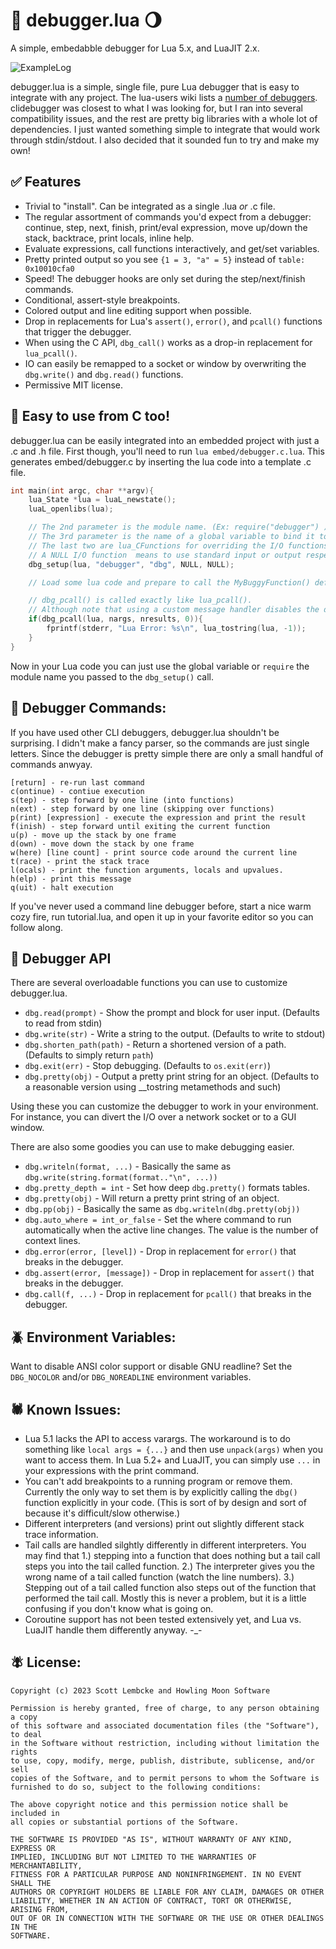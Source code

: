 🐞 debugger.lua 🌖
=

A simple, embedabble debugger for Lua 5.x, and LuaJIT 2.x.

![ExampleLog](https://raw.githubusercontent.com/slembcke/debugger.lua/ec29cc13224750d109383c949950d7cafd6fcbdf/debugger_lua.png)

debugger.lua is a simple, single file, pure Lua debugger that is easy to integrate with any project. The lua-users wiki lists a [number of debuggers](http://lua-users.org/wiki/DebuggingLuaCode). clidebugger was closest to what I was looking for, but I ran into several compatibility issues, and the rest are pretty big libraries with a whole lot of dependencies. I just wanted something simple to integrate that would work through stdin/stdout. I also decided that it sounded fun to try and make my own!

✅ Features
-

- Trivial to "install". Can be integrated as a single .lua _or_ .c file.
- The regular assortment of commands you'd expect from a debugger: continue, step, next, finish, print/eval expression, move up/down the stack, backtrace, print locals, inline help.
- Evaluate expressions, call functions interactively, and get/set variables.
- Pretty printed output so you see `{1 = 3, "a" = 5}` instead of `table: 0x10010cfa0`
- Speed! The debugger hooks are only set during the step/next/finish commands.
- Conditional, assert-style breakpoints.
- Colored output and line editing support when possible.
- Drop in replacements for Lua's `assert()`, `error()`, and `pcall()` functions that trigger the debugger.
- When using the C API, `dbg_call()` works as a drop-in replacement for `lua_pcall()`.
- IO can easily be remapped to a socket or window by overwriting the `dbg.write()` and `dbg.read()` functions.
- Permissive MIT license.

🙌 Easy to use from C too!
-

debugger.lua can be easily integrated into an embedded project with just a .c and .h file. First though, you'll need to run `lua embed/debugger.c.lua`. This generates embed/debugger.c by inserting the lua code into a template .c file.

```c
int main(int argc, char **argv){
	lua_State *lua = luaL_newstate();
	luaL_openlibs(lua);

	// The 2nd parameter is the module name. (Ex: require("debugger") )
	// The 3rd parameter is the name of a global variable to bind it to, or NULL if you don't want one.
	// The last two are lua_CFunctions for overriding the I/O functions.
	// A NULL I/O function  means to use standard input or output respectively.
	dbg_setup(lua, "debugger", "dbg", NULL, NULL);

	// Load some lua code and prepare to call the MyBuggyFunction() defined below...

	// dbg_pcall() is called exactly like lua_pcall().
	// Although note that using a custom message handler disables the debugger.
	if(dbg_pcall(lua, nargs, nresults, 0)){
		fprintf(stderr, "Lua Error: %s\n", lua_tostring(lua, -1));
	}
}
```

Now in your Lua code you can just use the global variable or `require` the module name you passed to the `dbg_setup()` call.

🐝 Debugger Commands:
-

If you have used other CLI debuggers, debugger.lua shouldn't be surprising. I didn't make a fancy parser, so the commands are just single letters. Since the debugger is pretty simple there are only a small handful of commands anwyay.

	[return] - re-run last command
	c(ontinue) - contiue execution
	s(tep) - step forward by one line (into functions)
	n(ext) - step forward by one line (skipping over functions)
	p(rint) [expression] - execute the expression and print the result
	f(inish) - step forward until exiting the current function
	u(p) - move up the stack by one frame
	d(own) - move down the stack by one frame
	w(here) [line count] - print source code around the current line
	t(race) - print the stack trace
	l(ocals) - print the function arguments, locals and upvalues.
	h(elp) - print this message
	q(uit) - halt execution

If you've never used a command line debugger before, start a nice warm cozy fire, run tutorial.lua, and open it up in your favorite editor so you can follow along.

🦋 Debugger API
-

There are several overloadable functions you can use to customize debugger.lua.
* `dbg.read(prompt)` - Show the prompt and block for user input. (Defaults to read from stdin)
* `dbg.write(str)` - Write a string to the output. (Defaults to write to stdout)
* `dbg.shorten_path(path)` - Return a shortened version of a path. (Defaults to simply return `path`)
* `dbg.exit(err)` - Stop debugging. (Defaults to `os.exit(err)`)
* `dbg.pretty(obj)` - Output a pretty print string for an object. (Defaults to a reasonable version using __tostring metamethods and such)

Using these you can customize the debugger to work in your environment. For instance, you can divert the I/O over a network socket or to a GUI window.

There are also some goodies you can use to make debugging easier.
* `dbg.writeln(format, ...)` - Basically the same as `dbg.write(string.format(format.."\n", ...))`
* `dbg.pretty_depth = int` - Set how deep `dbg.pretty()` formats tables.
* `dbg.pretty(obj)` - Will return a pretty print string of an object.
* `dbg.pp(obj)` - Basically the same as `dbg.writeln(dbg.pretty(obj))`
* `dbg.auto_where = int_or_false` - Set the where command to run automatically when the active line changes. The value is the number of context lines.
* `dbg.error(error, [level])` - Drop in replacement for `error()` that breaks in the debugger.
* `dbg.assert(error, [message])` - Drop in replacement for `assert()` that breaks in the debugger.
* `dbg.call(f, ...)` - Drop in replacement for `pcall()` that breaks in the debugger.

🪲 Environment Variables:
-

Want to disable ANSI color support or disable GNU readline? Set the `DBG_NOCOLOR` and/or `DBG_NOREADLINE` environment variables.

🕷️ Known Issues:
-

- Lua 5.1 lacks the API to access varargs. The workaround is to do something like `local args = {...}` and then use `unpack(args)` when you want to access them. In Lua 5.2+ and LuaJIT, you can simply use `...` in your expressions with the print command.
- You can't add breakpoints to a running program or remove them. Currently the only way to set them is by explicitly calling the `dbg()` function explicitly in your code. (This is sort of by design and sort of because it's difficult/slow otherwise.)
- Different interpreters (and versions) print out slightly different stack trace information.
- Tail calls are handled silghtly differently in different interpreters. You may find that 1.) stepping into a function that does nothing but a tail call steps you into the tail called function. 2.) The interpreter gives you the wrong name of a tail called function (watch the line numbers). 3.) Stepping out of a tail called function also steps out of the function that performed the tail call. Mostly this is never a problem, but it is a little confusing if you don't know what is going on.
- Coroutine support has not been tested extensively yet, and Lua vs. LuaJIT handle them differently anyway. -_-

🪰 License:
-

	Copyright (c) 2023 Scott Lembcke and Howling Moon Software
	
	Permission is hereby granted, free of charge, to any person obtaining a copy
	of this software and associated documentation files (the "Software"), to deal
	in the Software without restriction, including without limitation the rights
	to use, copy, modify, merge, publish, distribute, sublicense, and/or sell
	copies of the Software, and to permit persons to whom the Software is
	furnished to do so, subject to the following conditions:
	
	The above copyright notice and this permission notice shall be included in
	all copies or substantial portions of the Software.
	
	THE SOFTWARE IS PROVIDED "AS IS", WITHOUT WARRANTY OF ANY KIND, EXPRESS OR
	IMPLIED, INCLUDING BUT NOT LIMITED TO THE WARRANTIES OF MERCHANTABILITY,
	FITNESS FOR A PARTICULAR PURPOSE AND NONINFRINGEMENT. IN NO EVENT SHALL THE
	AUTHORS OR COPYRIGHT HOLDERS BE LIABLE FOR ANY CLAIM, DAMAGES OR OTHER
	LIABILITY, WHETHER IN AN ACTION OF CONTRACT, TORT OR OTHERWISE, ARISING FROM,
	OUT OF OR IN CONNECTION WITH THE SOFTWARE OR THE USE OR OTHER DEALINGS IN THE
	SOFTWARE.
